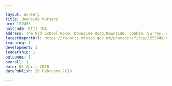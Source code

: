 ```yaml
---

layout: nursery
title: Downside Nursery
urn: 122455
postcode: KT11 3NA
address: The Old School Room, Downside Road,Downside, Cobham, Surrey, KT11 3NA
latestReportUrl: https://reports.ofsted.gov.uk/provider/files/2553049/urn/122455.pdf
teaching: 1
development: 1
leadership: 1
outcomes: 1
overall: 1
date: 01 April 2018 
datePublish: 26 February 2016

---
```

